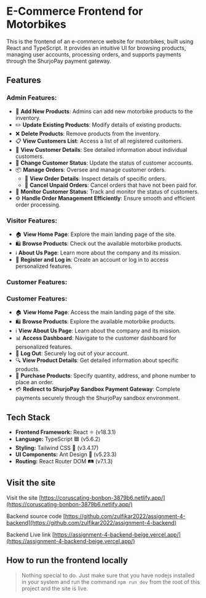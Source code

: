 # E-Commerce Frontend for Motorbikes

This is the frontend of an e-commerce website for motorbikes, built using React and TypeScript. It provides an intuitive UI for browsing products, managing user accounts, processing orders, and supports payments through the ShurjoPay payment gateway.

## Features

### Admin Features:

- 🛒 **Add New Products**: Admins can add new motorbike products to the inventory.
- ✏️ **Update Existing Products**: Modify details of existing products.
- ❌ **Delete Products**: Remove products from the inventory.
- 📋 **View Customers List**: Access a list of all registered customers.
- 👤 **View Customer Details**: See detailed information about individual customers.
- 🔄 **Change Customer Status**: Update the status of customer accounts.
- 📦 **Manage Orders**: Oversee and manage customer orders.
  - 📑 **View Order Details**: Inspect details of specific orders.
  - 🚫 **Cancel Unpaid Orders**: Cancel orders that have not been paid for.
- 👀 **Monitor Customer Status**: Track and monitor the status of customers.
- ⚙️ **Handle Order Management Efficiently**: Ensure smooth and efficient order processing.

### Visitor Features:

- 🏠 **View Home Page**: Explore the main landing page of the site.
- 🛍️ **Browse Products**: Check out the available motorbike products.
- ℹ️ **About Us Page**: Learn more about the company and its mission.
- 🔐 **Register and Log in**: Create an account or log in to access personalized features.

### Customer Features:

### Customer Features:

- 🏠 **View Home Page**: Access the main landing page of the site.
- 🛍️ **Browse Products**: Explore the available motorbike products.
- ℹ️ **View About Us Page**: Learn about the company and its mission.
- 📊 **Access Dashboard**: Navigate to the customer dashboard for personalized features.
- 🚪 **Log Out**: Securely log out of your account.
- 🔍 **View Product Details**: Get detailed information about specific products.
- 🛒 **Purchase Products**: Specify quantity, address, and phone number to place an order.
- 💳 **Redirect to ShurjoPay Sandbox Payment Gateway**: Complete payments securely through the ShurjoPay sandbox environment.

## Tech Stack

- **Frontend Framework:** React ⚛️ (v18.3.1)
- **Language:** TypeScript 🟦 (v5.6.2)
- **Styling:** Tailwind CSS 🎨 (v3.4.17)
- **UI Components:** Ant Design 🧩 (v5.23.3)
- **Routing:** React Router DOM 🛤️ (v7.1.3)

## Visit the site

Visit the site [https://coruscating-bonbon-3879b6.netlify.app/](https://coruscating-bonbon-3879b6.netlify.app/) <br/>

Backend source code [https://github.com/zulfikar2022/assignment-4-backend](https://github.com/zulfikar2022/assignment-4-backend) <br/>

Backend Live link [https://assignment-4-backend-beige.vercel.app/](https://assignment-4-backend-beige.vercel.app/) <br/>

## How to run the frontend locally

> Nothing special to do. Just make sure that you have nodejs installed in your system and run the command `npm run dev` from the root of this project and the site is live.
